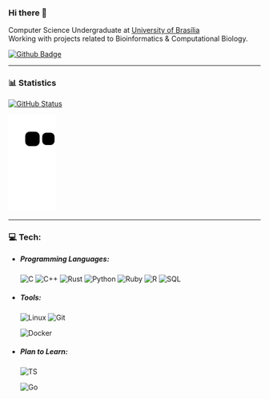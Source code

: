 ### Hi there 👋

<!-- ### print('Hello World!') -->

Computer Science Undergraduate at [University of Brasília](https://www.unb.br/)</br>
Working with projects related to Bioinformatics & Computational Biology.

<!-- Competitive Programmer studying for the [International Collegiate Programming Contest](https://icpc.global/) -->

[![Github Badge](https://img.shields.io/github/followers/Cardosaum?label=Follow&style=social)](https://github.com/Cardosaum/)

<!-- [![Codeforces Badge](https://cp-logo.vercel.app/codeforces/tilnoene)](https://codeforces.com/profile/tilnoene) -->
<!-- [![AtCoder Badge](https://cp-logo.vercel.app/atcoder/tilnoene)](https://atcoder.jp/users/tilnoene) -->
<!-- [![URI Badge](https://cp-logo.vercel.app/uri/440377?link=https://www.urionlinejudge.com.br/judge/pt/profile/440377)](https://www.urionlinejudge.com.br/judge/pt/profile/440377) -->

<!--
**Cardosaum/Cardosaum** is a ✨ _special_ ✨ repository because its `README.md` (this file) appears on your GitHub profile.

Here are some ideas to get you started:

- 🔭 I’m currently working on ...
- 🌱 I’m currently learning ...
- 👯 I’m looking to collaborate on ...
- 🤔 I’m looking for help with ...
- 💬 Ask me about ...
- 📫 How to reach me: ...
- 😄 Pronouns: ...
- ⚡ Fun fact: ...
-->

<!-- # Hi everyone! 👋 Welcome to edufcarvalho's README  -->

<!-- ![Status](https://img.shields.io/badge/status-up-brightgreen) ![Gender](https://img.shields.io/badge/gender-%F0%9F%A4%B5-lightgrey) ![Relationship](https://img.shields.io/badge/Relationship-Single-blue) [![Gmail Badge](https://img.shields.io/badge/-Gmail-c5392a?style=flat&logo=Gmail&logoColor=white&link=mailto:eduardofc@dcc.ufrj.br)](mailto:eduardofc@dcc.ufrj.br) -->

<!-- <en>My name is Eduardo, a 19 years old software developer passionate about how code has changed my perspectives, and also how AI is bringing Skynet to life. -->

<!-- 🇧🇷 Based in Brazil 🇧🇷 -->

<!-- 🎓 &nbsp; Seeking a Computer Science barchelor's degree at [Federal University of Rio de Janeiro](https://ufrj.br/) (2nd semester). <en/>  -->

---

### 📊 Statistics

[![GitHub Status](https://github-readme-stats.vercel.app/api?username=Cardosaum&show_icons=true&theme=nord&hide=issues)](https://github.com/anuraghazra/github-readme-stats)

![Snake animation](https://github.com/Cardosaum/Cardosaum/blob/output/github-contribution-grid-snake.svg)

---

### 💻 Tech:

- ##### Programming Languages:

  ![C](https://img.shields.io/badge/-C-000000?style=flat&logo=c)
  ![C++](https://img.shields.io/badge/-C++-000000?style=flat&logo=c%2B%2B&logoColor=Red)
  ![Rust](https://img.shields.io/badge/-Rust-000000?style=flat&logo=rust)
  ![Python](https://img.shields.io/badge/-Python3-000000?style=flat&logo=Python)
  ![Ruby](https://img.shields.io/badge/-Ruby-000000?style=flat&logo=Ruby)
  ![R](https://img.shields.io/badge/-R-000000?style=flat&logo=R)
  ![SQL](https://img.shields.io/badge/-SQL-000000?style=flat&logo=sqlite)
  <!-- ![Java](https://img.shields.io/badge/-Java-000000?style=flat&logo=java) -->
  <!-- ![JS](https://img.shields.io/badge/-JavaScript-000000?style=flat&logo=javascript) -->

- ##### Tools:

  ![Linux](https://img.shields.io/badge/-Linux-000000?style=material&logo=Linux&logoColor=white)
  ![Git](https://img.shields.io/badge/-Git-000000?style=flat&logo=git)
  <!-- ![HTML](https://img.shields.io/badge/-HTML5-000000?style=flat&logo=html5) -->
  <!-- ![CSS](https://img.shields.io/badge/-CSS-000000?style=flat&logo=css3&logoColor=blue) -->
  <!-- ![MD](https://img.shields.io/badge/-Markdown-000000?style=flat&logo=markdown&logoColor=orange) -->
  <!-- ![NodeJS](https://img.shields.io/badge/-NodeJS-000000?style=flat&logo=node.js) -->
  <!-- ![npm](https://img.shields.io/badge/-NPM-000000?style=flat&logo=npm) -->
  <!-- ![GitHub](https://img.shields.io/badge/-GitHub-000000?style=flat&logo=GitHub) -->

  ![Docker](https://img.shields.io/badge/-Docker-000000?style=flat&logo=docker)
  <!-- ![MongoDB](https://img.shields.io/badge/-MongoDB-000000?style=flat&logo=mongodb) -->

- ##### Plan to Learn:
  ![TS](https://img.shields.io/badge/-TypeScript-000000?style=flat&logo=typescript&logoColor=blue)
  <!-- ![React](https://img.shields.io/badge/-ReactJS-000000?style=flat&logo=React) -->
  <!-- ![Deno](https://img.shields.io/badge/-Deno-000000?style=flat&logo=deno) -->
  <!-- ![Dart](https://img.shields.io/badge/-Dart-000000?style=flat&logo=Dart) -->
  <!-- ![Flutter](https://img.shields.io/badge/-Flutter-000000?style=flat&logo=Flutter) -->
  ![Go](https://img.shields.io/badge/-Go-000000?style=flat&logo=Go)
  <!-- ![Swift](https://img.shields.io/badge/-Swift-000000?style=flat&logo=Swift) -->
